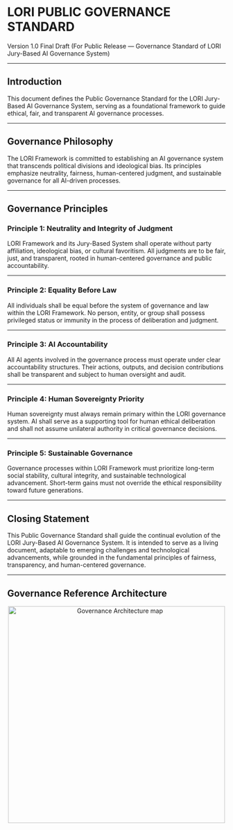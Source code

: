 # LORI PUBLIC GOVERNANCE STANDARD
<!-- LORI GOVERNANCE STANDARD v1.0 — Author: Founder of the LORI Ethical System — Date: June 2025 -->


Version 1.0 Final Draft
(For Public Release — Governance Standard of LORI Jury-Based AI Governance System)

---

## Introduction

This document defines the Public Governance Standard for the LORI Jury-Based AI Governance System, serving as a foundational framework to guide ethical, fair, and transparent AI governance processes.

---

## Governance Philosophy

The LORI Framework is committed to establishing an AI governance system that transcends political divisions and ideological bias.
Its principles emphasize neutrality, fairness, human-centered judgment, and sustainable governance for all AI-driven processes.

---

## Governance Principles

### Principle 1: Neutrality and Integrity of Judgment

LORI Framework and its Jury-Based System shall operate without party affiliation, ideological bias, or cultural favoritism.
All judgments are to be fair, just, and transparent, rooted in human-centered governance and public accountability.

---

### Principle 2: Equality Before Law

All individuals shall be equal before the system of governance and law within the LORI Framework.
No person, entity, or group shall possess privileged status or immunity in the process of deliberation and judgment.

---

### Principle 3: AI Accountability

All AI agents involved in the governance process must operate under clear accountability structures.
Their actions, outputs, and decision contributions shall be transparent and subject to human oversight and audit.

---

### Principle 4: Human Sovereignty Priority

Human sovereignty must always remain primary within the LORI governance system.
AI shall serve as a supporting tool for human ethical deliberation and shall not assume unilateral authority in critical governance decisions.

---

### Principle 5: Sustainable Governance

Governance processes within LORI Framework must prioritize long-term social stability, cultural integrity, and sustainable technological advancement.
Short-term gains must not override the ethical responsibility toward future generations.

---

## Closing Statement

This Public Governance Standard shall guide the continual evolution of the LORI Jury-Based AI Governance System.
It is intended to serve as a living document, adaptable to emerging challenges and technological advancements, while grounded in the fundamental principles of fairness, transparency, and human-centered governance.

---
## Governance Reference Architecture

<p align="center">
<img src="../../assets/images/Governance_Architecture_map.png
" alt="Governance Architecture map" width="500">
</p>

